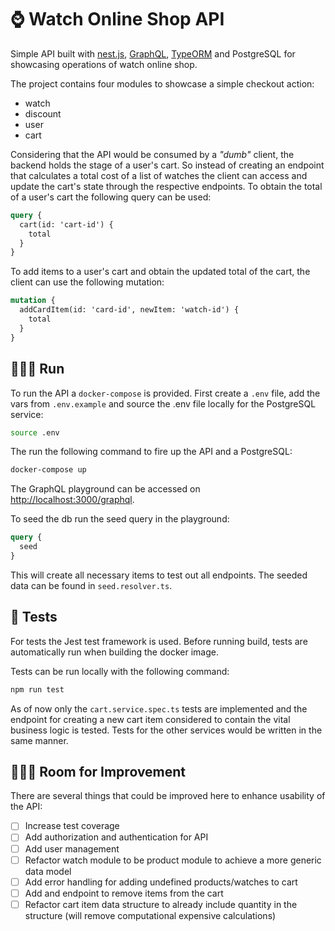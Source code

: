 # ⌚️ Watch Online Shop API

Simple API built with [nest.js](https://nestjs.com/), [GraphQL](https://graphql.org/), [TypeORM](https://github.com/typeorm/typeorm) and PostgreSQL for showcasing operations of watch online shop.

The project contains four modules to showcase a simple checkout action:

- watch
- discount
- user
- cart

Considering that the API would be consumed by a *"dumb"* client, the backend holds the stage of a user's cart. So instead of creating an endpoint that calculates a total cost of a list of watches the client can access and update the cart's state through the respective endpoints. To obtain the total of a user's cart the following query can be used:

```graphql
query {
  cart(id: 'cart-id') {
    total
  }
}
```

To add items to a user's cart and obtain the updated total of the cart, the client can use the following mutation:

```graphql
mutation {
  addCardItem(id: 'card-id', newItem: 'watch-id') {
    total
  }
}
```

## 🏃🏼‍♀️ Run

To run the API a `docker-compose` is provided. First create a `.env` file, add the vars from `.env.example` and source the .env file locally for the PostgreSQL service:

```bash
source .env
```

The run the following command to fire up the API and a PostgreSQL:

```bash
docker-compose up
```

The GraphQL playground can be accessed on [http://localhost:3000/graphql](http://localhost:3000/graphql).

To seed the db run the seed query in the playground:

```graphql
query {
  seed
}
```

This will create all necessary items to test out all endpoints. The seeded data can be found in `seed.resolver.ts`.

## 🧪 Tests

For tests the Jest test framework is used. Before running build, tests are automatically run when building the docker image.

Tests can be run locally with the following command:

```bash
npm run test
```

As of now only the `cart.service.spec.ts` tests are implemented and the endpoint for creating a new cart item considered to contain the vital business logic is tested. Tests for the other services would be written in the same manner.

## 👷🏼‍♀️ Room for Improvement 

There are several things that could be improved here to enhance usability of the API:

- [ ] Increase test coverage
- [ ] Add authorization and authentication for API
- [ ] Add user management
- [ ] Refactor watch module to be product module to achieve a more generic data model
- [ ] Add error handling for adding undefined products/watches to cart
- [ ] Add and endpoint to remove items from the cart
- [ ] Refactor cart item data structure to already include quantity in the structure (will remove computational expensive calculations)